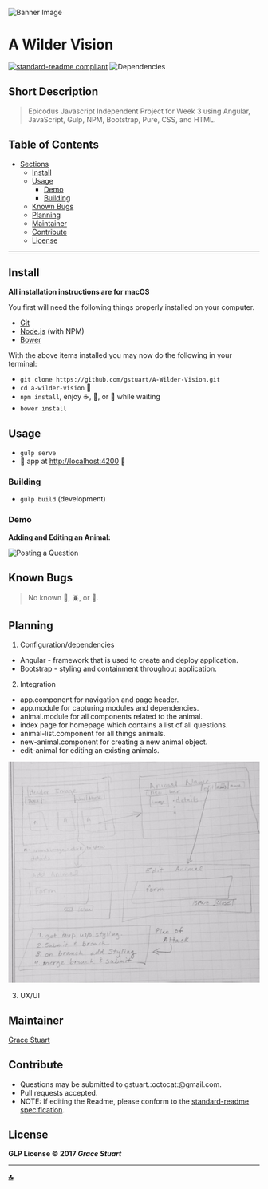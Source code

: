 ![Banner Image](<img src="/resources/img/common/banner_image.jpg" alt="Home" width="250">)

# A Wilder Vision
 [![standard-readme compliant](https://img.shields.io/badge/readme%20style-standard-brightgreen.svg)](https://github.com/RichardLitt/standard-readme)
![Dependencies](https://img.shields.io/badge/dependencies-up%20to%20date-brightgreen.svg)


## Short Description
> Epicodus Javascript Independent Project for Week 3 using Angular, JavaScript, Gulp, NPM, Bootstrap, Pure, CSS, and HTML.

## Table of Contents
- [Sections](#sections)
  - [Install](#install)
  - [Usage](#usage)
    - [Demo](#demo)
    - [Building](#building)
  - [Known Bugs](#known-bugs)
  - [Planning](#planning)
  - [Maintainer](#maintainer)
  - [Contribute](#contribute)
  - [License](#license)

***

## Install
**All installation instructions are for macOS**

You first will need the following things properly installed on your computer.
 * [Git](https://git-scm.com/)
 * [Node.js](https://nodejs.org/) (with NPM)
 * [Bower](https://bower.io/)

With the above items installed you may now do the following in your terminal:
 * `git clone https://github.com/gstuart/A-Wilder-Vision.git`
 * `cd a-wilder-vision` :file_folder:
 * `npm install`, enjoy :coffee:, :beer:,  or :smoking: while waiting
 * `bower install`

## Usage
* `gulp serve`
* :eyes: app at [http://localhost:4200](http://localhost:4200) :tada:

### Building
 * `gulp build` (development)

### Demo
**Adding and Editing an Animal:**

![Posting a Question](/public/resources/video/out1.gif)

## Known Bugs
> No known :bug:, :beetle:, or :ant:.


## Planning
1. Configuration/dependencies
  * Angular - framework that is used to create and deploy application.
  * Bootstrap - styling and containment throughout application.

2. Integration
  * app.component for navigation and page header.
  * app.module for capturing modules and dependencies.
  * animal.module for all components related to the animal.  
  * index page for homepage which contains a list of all questions.
  * animal-list.component for all things animals.
  * new-animal.component for creating a new animal object.
  * edit-animal for editing an existing animals.

   ![planning image](./resources/img/common/planning.jpg)  


3. UX/UI


## Maintainer
[Grace Stuart](href="https://github.com/gstuart")


## Contribute
* Questions may be submitted to gstuart.:octocat:@gmail.com.
* Pull requests accepted.
* NOTE: If editing the Readme, please conform to the [standard-readme specification](https://github.com/RichardLitt/standard-readme/blob/master/spec.md).


## License
**GLP License :copyright: 2017 _Grace Stuart_**

***

**[:top:](#a-wilder-vision)**
